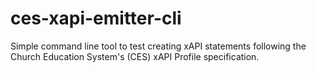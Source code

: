 # ces-xapi-emitter-cli
Simple command line tool to test creating xAPI statements following the Church Education System's (CES) xAPI Profile specification.
